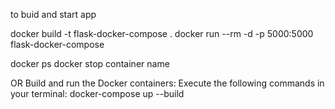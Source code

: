 to buid and start app

docker build -t flask-docker-compose .
docker run --rm -d -p 5000:5000 flask-docker-compose

docker ps
docker stop container name

OR
Build and run the Docker containers: Execute the following commands in your terminal:
docker-compose up --build
